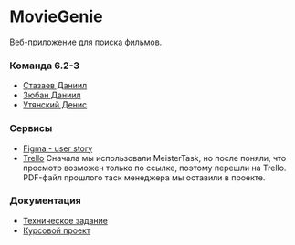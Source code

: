# MovieGenie
Веб-приложение для поиска фильмов.

### Команда 6.2-3
* [Стазаев Даниил](https://github.com/deeeesp)
* [Зюбан Даниил](https://github.com/Danchik5z)
* [Утянский Денис](https://github.com/Utyasnkiy)

### Сервисы
* [Figma - user story](https://www.figma.com/file/nyQiM9eIQtUwxejK297c6k/user_story?node-id=0%3A1&t=AlMuVduIKMAJziPT-1)
* [Trello](https://trello.com/b/D71xqQP1/moviegenie)
Сначала мы использовали MeisterTask, но после поняли, что просмотр возможен только по ссылке, поэтому перешли на Trello. PDF-файл прошлого таск менеджера мы оставили в проекте.

### Документация
* [Техническое задание](https://github.com/deeeesp/MovieGenie/blob/main/documentation/Technical_Specification.pdf)
* [Курсовой проект](https://github.com/deeeesp/MovieGenie/blob/main/documentation/Course_Project.pdf)
